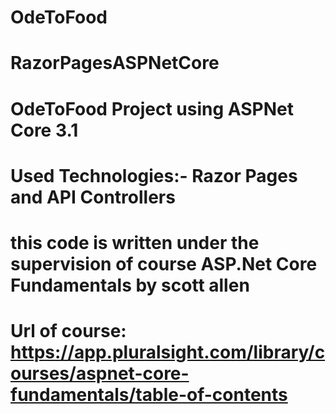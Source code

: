 # OdeToFood
# RazorPagesASPNetCore
# OdeToFood Project using ASPNet Core 3.1
# Used Technologies:- Razor Pages and API Controllers
# this code is written under the supervision of course ASP.Net Core Fundamentals by scott allen
# Url of course: https://app.pluralsight.com/library/courses/aspnet-core-fundamentals/table-of-contents
